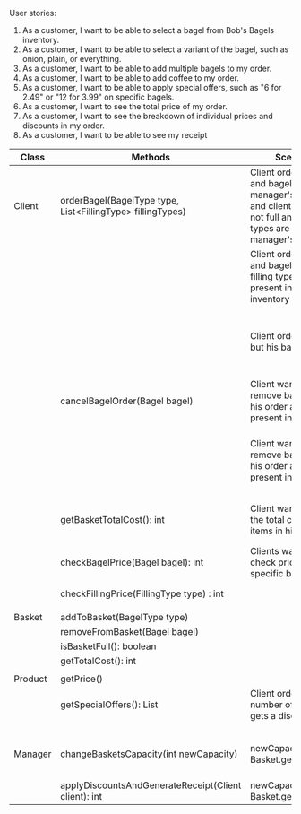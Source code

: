 User stories:

1. As a customer, I want to be able to select a bagel from Bob's Bagels inventory.
2. As a customer, I want to be able to select a variant of the bagel, such as onion, plain, or everything.
3. As a customer, I want to be able to add multiple bagels to my order.
4. As a customer, I want to be able to add coffee to my order.
5. As a customer, I want to be able to apply special offers, such as "6 for 2.49" or "12 for 3.99" on specific bagels.
6. As a customer, I want to see the total price of my order.
7. As a customer, I want to see the breakdown of individual prices and discounts in my order.
8. As a customer, I want to be able to see my receipt


| Class   | Methods                                                      | Scenario                                                                                                                                        | Outcome                                                        |
|---------|--------------------------------------------------------------|-------------------------------------------------------------------------------------------------------------------------------------------------|----------------------------------------------------------------|
| Client  | orderBagel(BagelType type, List\<FillingType\> fillingTypes) | Client orders a bagel and bagel type is in manager's inventory and client's basket is not full and all filling types are in manager's inventory | Bagel is added to his basket                                   |
|         |                                                              | Client orders a bagel and bagel type or filling type is not present in manager's inventory                                                      | Exception is thrown                                            |
|         |                                                              | Client orders a bagel but his basket is full                                                                                                    | Appropriate message is printed, bagel is not added to basket   |
|         | cancelBagelOrder(Bagel bagel)                                | Client wants to remove bagel from his order and it is present in the order                                                                      | Bagel is removed from the basket                               |
|         |                                                              | Client wants to remove bagel from his order and it is not present in the order                                                                  | Print information that this bagel is not present in the basket |
|         | getBasketTotalCost(): int                                    | Client wants to see the total cost of items in his basket                                                                                       | Total cost of items in basket is returned                      |
|         | checkBagelPrice(Bagel bagel): int                            | Clients wants to check price of specific bagel                                                                                                  | Bagel price is returned                                        |
|         | checkFillingPrice(FillingType type) : int                    |                                                                                                                                                 | Return filling price                                           |
|         |                                                              |                                                                                                                                                 |                                                                |
| Basket  | addToBasket(BagelType type)                                  |                                                                                                                                                 |                                                                |
|         | removeFromBasket(Bagel bagel)                                |                                                                                                                                                 |                                                                |
|         | isBasketFull(): boolean                                      |                                                                                                                                                 |                                                                |
|         | getTotalCost(): int                                          |                                                                                                                                                 |                                                                |
|         |                                                              |                                                                                                                                                 |                                                                |
| Product | getPrice()                                                   |                                                                                                                                                 |                                                                |
|         | getSpecialOffers(): List<SpecialOffer>	                      | Client orders a given number of items and gets a discount                                                                                       |                                                                |
|         |                                                              |                                                                                                                                                 |                                                                |
|         |                                                              |                                                                                                                                                 |                                                                |
| Manager | changeBasketsCapacity(int newCapacity)                       | newCapacity >= Basket.getCapacity()                                                                                                             | New capacity is set for all baskets                            |
|         | applyDiscountsAndGenerateReceipt(Client client): int         | newCapacity < Basket.getCapacity()                                                                                                              | Exception is thrown                                            |
